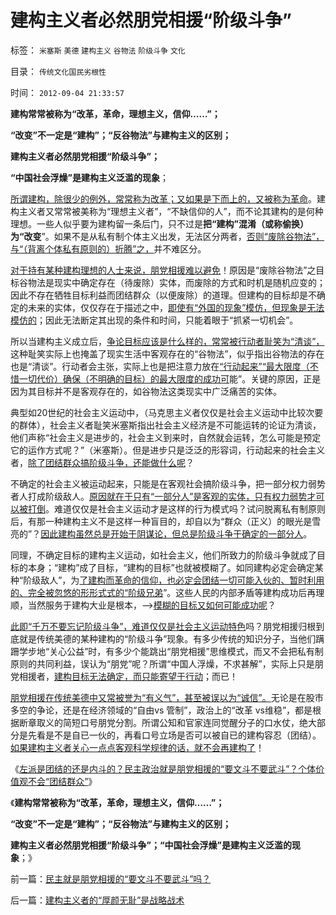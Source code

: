# 建构主义者必然朋党相援“阶级斗争”

标签： `米塞斯` `美德` `建构主义` `谷物法` `阶级斗争` `文化` 

目录： `传统文化国民劣根性`

时间： `2012-09-04 21:33:57`

**建构常常被称为“改革，革命，理想主义，信仰……”；**

**“改变”不一定是“建构”；“反谷物法”与建构主义的区别；**

**建构主义者必然朋党相援“阶级斗争”；**

**“中国社会浮燥”是建构主义泛滥的现象**；

[所谓建构，除很少的例外，常常称为改革；又如果是下而上的，又被称为革命](../../../2011/11/13/西方输出的建构主义和西方眼中的劣等民族.md)。建构主义者又常常被美称为“理想主义者”，“不缺信仰的人”，而不论其建构的是何种理想。一些人似乎要为建构留一条后门，只不过是**把“建构”混淆（或称偷换）为“改变**”。如果不是从私有制个体主义出发，无法区分两者，[否则“废除谷物法”，与“（背离个体私有原则的）折腾”之，](../../../2012/1/19/建构社会是大忌讳；“反谷物法”不是革命.md)并不难区分。

[对于持有某种建构理想的人士来说，朋党相援难以避免](../../../2011/11/2/不惜他人一切代价的无私奋斗.md)！原因是“废除谷物法”之目标谷物法是现实中确定存在（待废除）实体，而废除的方式和时机是随机应变的；因此不存在牺牲目标利益而团结群众（以便废除）的道理。但建构的目标却是不确定的未来的实体，仅仅存在于描述之中，[即使有“外国的现象”模仿，但现象是无法模仿的](../../../2012/8/28/为什么传统社会转型无法避免“中等收入陷阱”？.md)；因此无法断定其出现的条件和时间，只能着眼于“抓紧一切机会”。

所以当建构主义成立后，[争论目标应该是什么样的，常常被行动者耻笑为“清谈”，](../../../2011/11/2/传染性BUG型精神病.md)这种耻笑实际上也掩盖了现实生活中客观存在的“谷物法”，似乎指出谷物法的存在也是“清谈”。行动者会主张，实际上也是把注意力放在[“行动起来”“最大限度（不惜一切代价）确保（不明确的目标）的最大限度的成功可](../../../2012/2/12/革命是不计成本的暴力建构；武力自卫针对革命.md)能”。关键的原因，正是因为其目标并不是客观存在的，如谷物法这类现实中广泛痛苦的实体。

典型如20世纪的社会主义运动中，（马克思主义者仅仅是社会主义运动中比较次要的群体），社会主义者耻笑米塞斯指出社会主义经济是不可能运转的论证为清谈，他们声称“社会主义是进步的，社会主义到来时，自然就会运转，怎么可能是预定它的运作方式呢？”（米塞斯）。但是进步只是泛泛的形容词，行动起来的社会主义者，[除了团结群众搞阶级斗争，还能做什么呢](../../../2012/4/21/民粹驱动的暴力建构就是文革.md)？

不确定的社会主义被运动起来，只能是在客观社会搞阶级斗争，把一部分权力弱势者人打成阶级敌人。[原因就在于只有“一部分人”是客观的实体，只有权力弱势才可以被打倒](../../../2012/4/15/男人阶级和女人阶级的斗争？老婆和老公谁养活了谁？.md)。难道仅仅是社会主义运动才是这样的行为模式吗？试问脱离私有制原则后，有那一种建构主义不是这样一种盲目的，却自以为“群众（正义）的眼光是雪亮的”？[因此建构虽然总是开始于阴谋论，但总是阶级斗争于确定的一部分人](../../../2012/5/7/乌托邦中的现实利益集团.md)。

同理，不确定目标的建构主义运动，如社会主义，他们所致力的阶级斗争就成了目标的本身；“建构”成了目标，“建构的目标”也就被模糊了。如同建构必定会确定某种“阶级敌人”，为[了建构而革命的信仰，也必定会团结一切可能入伙的、暂时利用的、完全被忽悠的形形式式的“阶级兄弟](../../../2012/2/9/为什么郑民生屠幼会得到革命分子的广泛同情？.md)”。这些人民的内部矛盾等建构成功后再理顺，当然服务于建构大业是根本，——>[模糊的目标又如何可能成功呢](../../../2012/6/12/模糊的革命如何“执行”？“革命”的含义五花八门.md)？

[此即“千万不要忘记阶级斗争”，难道仅仅是社会主义运动特色](../../../2012/2/2/民粹冲击波！革命压力对于民主进程是南辕北辙.md)吗？朋党相援归根到底就是传统美德的某种建构的“阶级斗争”现象。有多少传统的知识分子，当他们蹒跚学步地“关心公益”时，有多少个能跳出“朋党相援”思维模式，而又不会把私有制原则的共同利益，误认为“朋党”呢？所谓“中国人浮燥，不求甚解”，实际上只是朋党相援者，[建构目标无法确定，而只能寄望于行动](../../../2012/8/25/公众对怪胎民主的“右派”缺乏警惕；.md)；而已！

[朋党相援在传统美德中又常被誉为“有义气”，甚至被误以为“诚信”。](http://darthvad.blog.sohu.com/132380956.html)无论是在股市多空的争论，还是在经济领域的“自由vs 管制”，政治上的“改革 vs维稳”，都是根据断章取义的简短口号朋党分割。所谓公知和官家连同觉醒分子的口水仗，绝大部分是先看是不是自已一伙的，再看口号立场是否可以被自已的建构容忍（团结）。[如果建构主义者关心一点点客观科学规律的话，就不会再建构了](../../../2012/2/17/革命是害怕被澄清的暴力建构，皮诺切特和阿连德.md)！

《[左派是团结的还是内斗的？民主政治就是朋党相援的“要文斗不要武斗”？个体价值观不会“团结群众”](../../../2012/9/4/民主就是朋党相援的“要文斗不要武斗”吗？.md)》

《**建构常常被称为“改革，革命，理想主义，信仰……”；**

**“改变”不一定是“建构”；“反谷物法”与建构主义的区别；**

**建构主义者必然朋党相援“阶级斗争”；“中国社会浮燥”是建构主义泛滥的现象**；》



前一篇：[民主就是朋党相援的“要文斗不要武斗”吗？](../../../2012/9/4/民主就是朋党相援的“要文斗不要武斗”吗？.md)

后一篇：[建构主义者的“厚颜无耻”是战略战术](../../../2012/9/4/建构主义者的“厚颜无耻”是战略战术.md)